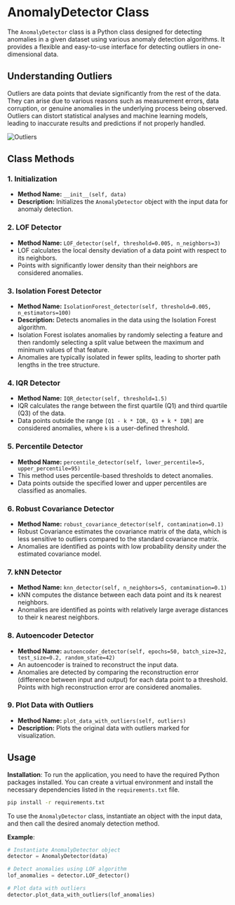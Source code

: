 # AnomalyDetector Class

The `AnomalyDetector` class is a Python class designed for detecting anomalies in a given dataset using various anomaly detection algorithms. It provides a flexible and easy-to-use interface for detecting outliers in one-dimensional data.

## Understanding Outliers
Outliers are data points that deviate significantly from the rest of the data. They can arise due to various reasons such as measurement errors, data corruption, or genuine anomalies in the underlying process being observed. Outliers can distort statistical analyses and machine learning models, leading to inaccurate results and predictions if not properly handled.

![Outliers](https://i.ibb.co/qNdGTyw/image.png)

## Class Methods

### 1. Initialization
- **Method Name:** `__init__(self, data)`
- **Description:** Initializes the `AnomalyDetector` object with the input data for anomaly detection.

### 2. LOF Detector
- **Method Name:** `LOF_detector(self, threshold=0.005, n_neighbors=3)`
- LOF calculates the local density deviation of a data point with respect to its neighbors. 
- Points with significantly lower density than their neighbors are considered anomalies.



### 3. Isolation Forest Detector
- **Method Name:** `IsolationForest_detector(self, threshold=0.005, n_estimators=100)`
- **Description:** Detects anomalies in the data using the Isolation Forest algorithm.
- Isolation Forest isolates anomalies by randomly selecting a feature and then randomly selecting a split value between the maximum and minimum values of that feature.
- Anomalies are typically isolated in fewer splits, leading to shorter path lengths in the tree structure.

### 4. IQR Detector
- **Method Name:** `IQR_detector(self, threshold=1.5)`
- IQR calculates the range between the first quartile (Q1) and third quartile (Q3) of the data.
- Data points outside the range `[Q1 - k * IQR, Q3 + k * IQR]` are considered anomalies, where `k` is a user-defined threshold.


### 5. Percentile Detector
- **Method Name:** `percentile_detector(self, lower_percentile=5, upper_percentile=95)`
- This method uses percentile-based thresholds to detect anomalies.
- Data points outside the specified lower and upper percentiles are classified as anomalies.


### 6. Robust Covariance Detector
- **Method Name:** `robust_covariance_detector(self, contamination=0.1)`
- Robust Covariance estimates the covariance matrix of the data, which is less sensitive to outliers compared to the standard covariance matrix.
- Anomalies are identified as points with low probability density under the estimated covariance model.


### 7. kNN Detector
- **Method Name:** `knn_detector(self, n_neighbors=5, contamination=0.1)`
- kNN computes the distance between each data point and its k nearest neighbors.
- Anomalies are identified as points with relatively large average distances to their k nearest neighbors.


### 8. Autoencoder Detector
- **Method Name:** `autoencoder_detector(self, epochs=50, batch_size=32, test_size=0.2, random_state=42)`
- An autoencoder is trained to reconstruct the input data.
- Anomalies are detected by comparing the reconstruction error (difference between input and output) for each data point to a threshold. Points with high reconstruction error are considered anomalies.

### 9. Plot Data with Outliers
- **Method Name:** `plot_data_with_outliers(self, outliers)`
- **Description:** Plots the original data with outliers marked for visualization.

## Usage
**Installation**: To run the application, you need to have the required Python packages installed. You can create a virtual environment and install the necessary dependencies listed in the `requirements.txt` file.

   ```bash
   pip install -r requirements.txt
   ```

To use the `AnomalyDetector` class, instantiate an object with the input data, and then call the desired anomaly detection method.

**Example**:
```python
# Instantiate AnomalyDetector object
detector = AnomalyDetector(data)

# Detect anomalies using LOF algorithm
lof_anomalies = detector.LOF_detector()

# Plot data with outliers
detector.plot_data_with_outliers(lof_anomalies)
```


